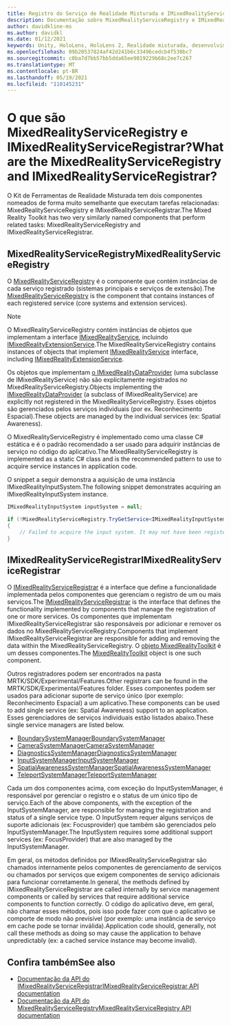 ```yaml
---
title: Registro do Serviço de Realidade Misturada e IMixedRealityServiceRegistrar
description: Documentação sobre MixedRealityServiceRegistry e IMixedRealityServiceRegistrar
author: davidkline-ms
ms.author: davidkl
ms.date: 01/12/2021
keywords: Unity, HoloLens, HoloLens 2, Realidade misturada, desenvolvimento, MRTK,
ms.openlocfilehash: 09b20537824af42d241b6c33496cedcb4f530bc7
ms.sourcegitcommit: c0ba7d7bb57bb5dda65ee9019229b68c2ee7c267
ms.translationtype: MT
ms.contentlocale: pt-BR
ms.lasthandoff: 05/19/2021
ms.locfileid: "110145231"
---
```

# <a name="what-are-the-mixedrealityserviceregistry-and-imixedrealityserviceregistrar"></a><span data-ttu-id="7ad79-104">O que são MixedRealityServiceRegistry e IMixedRealityServiceRegistrar?</span><span class="sxs-lookup"><span data-stu-id="7ad79-104">What are the MixedRealityServiceRegistry and IMixedRealityServiceRegistrar?</span></span>

<span data-ttu-id="7ad79-105">O Kit de Ferramentas de Realidade Misturada tem dois componentes nomeados de forma muito semelhante que executam tarefas relacionadas: MixedRealityServiceRegistry e IMixedRealityServiceRegistrar.</span><span class="sxs-lookup"><span data-stu-id="7ad79-105">The Mixed Reality Toolkit has two very similarly named components that perform related tasks: MixedRealityServiceRegistry and IMixedRealityServiceRegistrar.</span></span>

## <a name="mixedrealityserviceregistry"></a><span data-ttu-id="7ad79-106">MixedRealityServiceRegistry</span><span class="sxs-lookup"><span data-stu-id="7ad79-106">MixedRealityServiceRegistry</span></span>

<span data-ttu-id="7ad79-107">O [MixedRealityServiceRegistry](xref:Microsoft.MixedReality.Toolkit.MixedRealityServiceRegistry) é o componente que contém instâncias de cada serviço registrado (sistemas principais e serviços de extensão).</span><span class="sxs-lookup"><span data-stu-id="7ad79-107">The [MixedRealityServiceRegistry](xref:Microsoft.MixedReality.Toolkit.MixedRealityServiceRegistry) is the component that contains instances of each registered service (core systems and extension services).</span></span>

> [!NOTE]
> <span data-ttu-id="7ad79-108">O MixedRealityServiceRegistry contém instâncias de objetos que implementam a interface [IMixedRealityService,](xref:Microsoft.MixedReality.Toolkit.IMixedRealityService) incluindo [IMixedRealityExtensionService](xref:Microsoft.MixedReality.Toolkit.IMixedRealityExtensionService).</span><span class="sxs-lookup"><span data-stu-id="7ad79-108">The MixedRealityServiceRegistry contains instances of objects that implement [IMixedRealityService](xref:Microsoft.MixedReality.Toolkit.IMixedRealityService) interface, including [IMixedRealityExtensionService](xref:Microsoft.MixedReality.Toolkit.IMixedRealityExtensionService).</span></span>
>
><span data-ttu-id="7ad79-109">Os objetos que implementam [o IMixedRealityDataProvider](xref:Microsoft.MixedReality.Toolkit.IMixedRealityDataProvider) (uma subclasse de IMixedRealityService) não são explicitamente registrados no MixedRealityServiceRegistry.</span><span class="sxs-lookup"><span data-stu-id="7ad79-109">Objects implementing the [IMixedRealityDataProvider](xref:Microsoft.MixedReality.Toolkit.IMixedRealityDataProvider) (a subclass of IMixedRealityService) are explicitly not registered in the MixedRealityServiceRegistry.</span></span> <span data-ttu-id="7ad79-110">Esses objetos são gerenciados pelos serviços individuais (por ex. Reconhecimento Espacial).</span><span class="sxs-lookup"><span data-stu-id="7ad79-110">These objects are managed by the individual services (ex: Spatial Awareness).</span></span>

<span data-ttu-id="7ad79-111">O MixedRealityServiceRegistry é implementado como uma classe C# estática e é o padrão recomendado a ser usado para adquirir instâncias de serviço no código do aplicativo.</span><span class="sxs-lookup"><span data-stu-id="7ad79-111">The MixedRealityServiceRegistry is implemented as a static C# class and is the recommended pattern to use to acquire service instances in application code.</span></span>

<span data-ttu-id="7ad79-112">O snippet a seguir demonstra a aquisição de uma instância IMixedRealityInputSystem.</span><span class="sxs-lookup"><span data-stu-id="7ad79-112">The following snippet demonstrates acquiring an IMixedRealityInputSystem instance.</span></span>

```c#
IMixedRealityInputSystem inputSystem = null;

if (!MixedRealityServiceRegistry.TryGetService<IMixedRealityInputSystem>(out inputSystem))
{
    // Failed to acquire the input system. It may not have been registered
}
```

## <a name="imixedrealityserviceregistrar"></a><span data-ttu-id="7ad79-113">IMixedRealityServiceRegistrar</span><span class="sxs-lookup"><span data-stu-id="7ad79-113">IMixedRealityServiceRegistrar</span></span>

<span data-ttu-id="7ad79-114">O [IMixedRealityServiceRegistrar](xref:Microsoft.MixedReality.Toolkit.IMixedRealityServiceRegistrar) é a interface que define a funcionalidade implementada pelos componentes que gerenciam o registro de um ou mais serviços.</span><span class="sxs-lookup"><span data-stu-id="7ad79-114">The [IMixedRealityServiceRegistrar](xref:Microsoft.MixedReality.Toolkit.IMixedRealityServiceRegistrar) is the interface that defines the functionality implemented by components that manage the registration of one or more services.</span></span> <span data-ttu-id="7ad79-115">Os componentes que implementam IMixedRealityServiceRegistrar são responsáveis por adicionar e remover os dados no MixedRealityServiceRegistry.</span><span class="sxs-lookup"><span data-stu-id="7ad79-115">Components that implement IMixedRealityServiceRegistrar are responsible for adding and removing the data within the MixedRealityServiceRegistry.</span></span> <span data-ttu-id="7ad79-116">O [objeto MixedRealityToolkit](xref:Microsoft.MixedReality.Toolkit.MixedRealityToolkit) é um desses componentes.</span><span class="sxs-lookup"><span data-stu-id="7ad79-116">The [MixedRealityToolkit](xref:Microsoft.MixedReality.Toolkit.MixedRealityToolkit) object is one such component.</span></span>

<span data-ttu-id="7ad79-117">Outros registradores podem ser encontrados na pasta MRTK/SDK/Experimental/Features.</span><span class="sxs-lookup"><span data-stu-id="7ad79-117">Other registrars can be found in the MRTK/SDK/Experimental/Features folder.</span></span> <span data-ttu-id="7ad79-118">Esses componentes podem ser usados para adicionar suporte de serviço único (por exemplo: Reconhecimento Espacial) a um aplicativo.</span><span class="sxs-lookup"><span data-stu-id="7ad79-118">These components can be used to add single service (ex: Spatial Awareness) support to an application.</span></span> <span data-ttu-id="7ad79-119">Esses gerenciadores de serviços individuais estão listados abaixo.</span><span class="sxs-lookup"><span data-stu-id="7ad79-119">These single service managers are listed below.</span></span>

- [<span data-ttu-id="7ad79-120">BoundarySystemManager</span><span class="sxs-lookup"><span data-stu-id="7ad79-120">BoundarySystemManager</span></span>](xref:Microsoft.MixedReality.Toolkit.Experimental.Boundary.BoundarySystemManager)
- [<span data-ttu-id="7ad79-121">CameraSystemManager</span><span class="sxs-lookup"><span data-stu-id="7ad79-121">CameraSystemManager</span></span>](xref:Microsoft.MixedReality.Toolkit.Experimental.CameraSystem.CameraSystemManager)
- [<span data-ttu-id="7ad79-122">DiagnosticsSystemManager</span><span class="sxs-lookup"><span data-stu-id="7ad79-122">DiagnosticsSystemManager</span></span>](xref:Microsoft.MixedReality.Toolkit.Experimental.Diagnostics.DiagnosticsSystemManager)
- [<span data-ttu-id="7ad79-123">InputSystemManager</span><span class="sxs-lookup"><span data-stu-id="7ad79-123">InputSystemManager</span></span>](xref:Microsoft.MixedReality.Toolkit.Experimental.Input.InputSystemManager)
- [<span data-ttu-id="7ad79-124">SpatialAwarenessSystemManager</span><span class="sxs-lookup"><span data-stu-id="7ad79-124">SpatialAwarenessSystemManager</span></span>](xref:Microsoft.MixedReality.Toolkit.Experimental.SpatialAwareness.SpatialAwarenessSystemManager)
- [<span data-ttu-id="7ad79-125">TeleportSystemManager</span><span class="sxs-lookup"><span data-stu-id="7ad79-125">TeleportSystemManager</span></span>](xref:Microsoft.MixedReality.Toolkit.Experimental.Teleport.TeleportSystemManager)

<span data-ttu-id="7ad79-126">Cada um dos componentes acima, com exceção do InputSystemManager, é responsável por gerenciar o registro e o status de um único tipo de serviço.</span><span class="sxs-lookup"><span data-stu-id="7ad79-126">Each of the above components, with the exception of the InputSystemManager, are responsible for managing the registration and status of a single service type.</span></span> <span data-ttu-id="7ad79-127">O InputSystem requer alguns serviços de suporte adicionais (ex: Focusprovider) que também são gerenciados pelo InputSystemManager.</span><span class="sxs-lookup"><span data-stu-id="7ad79-127">The InputSystem requires some additional support services (ex: FocusProvider) that are also managed by the InputSystemManager.</span></span>

<span data-ttu-id="7ad79-128">Em geral, os métodos definidos por IMixedRealityServiceRegistrar são chamados internamente pelos componentes de gerenciamento de serviços ou chamados por serviços que exigem componentes de serviço adicionais para funcionar corretamente.</span><span class="sxs-lookup"><span data-stu-id="7ad79-128">In general, the methods defined by IMixedRealityServiceRegistrar are called internally by service management components or called by services that require additional service components to function correctly.</span></span> <span data-ttu-id="7ad79-129">O código do aplicativo deve, em geral, não chamar esses métodos, pois isso pode fazer com que o aplicativo se comporte de modo não previsível (por exemplo: uma instância de serviço em cache pode se tornar inválida).</span><span class="sxs-lookup"><span data-stu-id="7ad79-129">Application code should, generally, not call these methods as doing so may cause the application to behave unpredictably (ex: a cached service instance may become invalid).</span></span>

## <a name="see-also"></a><span data-ttu-id="7ad79-130">Confira também</span><span class="sxs-lookup"><span data-stu-id="7ad79-130">See also</span></span>

- [<span data-ttu-id="7ad79-131">Documentação da API do IMixedRealityServiceRegistrar</span><span class="sxs-lookup"><span data-stu-id="7ad79-131">IMixedRealityServiceRegistrar API documentation</span></span>](xref:Microsoft.MixedReality.Toolkit.IMixedRealityServiceRegistrar)
- [<span data-ttu-id="7ad79-132">Documentação da API do MixedRealityServiceRegistry</span><span class="sxs-lookup"><span data-stu-id="7ad79-132">MixedRealityServiceRegistry API documentation</span></span>](xref:Microsoft.MixedReality.Toolkit.MixedRealityServiceRegistry)
